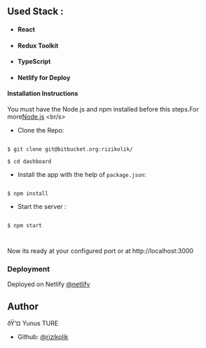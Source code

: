 

## Used Stack :

- #### React

- #### Redux Toolkit

- #### TypeScript

- #### Netlify for Deploy


#### Installation Instructions

You must have the Node.js and npm installed before this steps.For more[Node.js](https://nodejs.org/en/download/) <br/s>

- Clone the Repo:

```

$ git clone git@bitbucket.org:rizikolik/

$ cd dashboard

```

- Install the app with the help of `package.json`:

```

$ npm install

```

- Start the server :

```

$ npm start



```

Now its ready at your configured port or at http://localhost:3000

### Deployment

Deployed on Netlify [@netlify](https://.netlify.app/)

## Author

ðŸ‘¤ Yunus TURE

- Github: [@rizikolik](https://github.com/rizikolik)